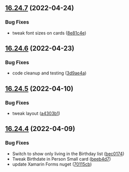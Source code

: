 ## [16.24.7](https://github.com/phandcock/GrampsView/compare/v16.24.6...v16.24.7) (2022-04-24)


### Bug Fixes

* tweak font sizes on cards ([8e81c4e](https://github.com/phandcock/GrampsView/commit/8e81c4ea8b615023e73849c6c3ee2bcaff1707f5))



## [16.24.6](https://github.com/phandcock/GrampsView/compare/v16.24.5...v16.24.6) (2022-04-23)


### Bug Fixes

* code cleanup and testing ([3d9ae4a](https://github.com/phandcock/GrampsView/commit/3d9ae4af3e895c15f3c0ec113c534cd3a971ed65))



## [16.24.5](https://github.com/phandcock/GrampsView/compare/v16.24.4...v16.24.5) (2022-04-10)


### Bug Fixes

* tweak layout ([a4303b1](https://github.com/phandcock/GrampsView/commit/a4303b1be0533f25199e43745896aa133bca662d))



## [16.24.4](https://github.com/phandcock/GrampsView/compare/v16.24.3...v16.24.4) (2022-04-09)


### Bug Fixes

* Switch to show only living in the Birthday list ([bec0174](https://github.com/phandcock/GrampsView/commit/bec01744e7e22cc45da8dc79595f3c1ed2ba0f55))
* Tweak Birthdate in Person Small card ([beeb4d7](https://github.com/phandcock/GrampsView/commit/beeb4d706c91de054698ff339c9b5b9ef68c5361))
* update Xamarin Forms nuget ([70115cb](https://github.com/phandcock/GrampsView/commit/70115cb67c849ebe62365b05329f502d71022d70))



